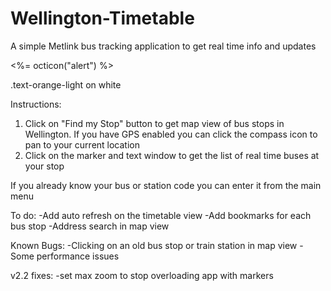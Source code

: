 # Wellington-Timetable
A simple Metlink bus tracking application to get real time info and updates

<span class="float-left text-red tooltipped tooltipped-n" aria-label="
Application is now unpublished on the Play Store due to new pricing plan on Google Map API services and releae of the Official Metlink Commuter App"><%= octicon("alert") %></span>
<div class="text-orange-light mb-2">
  .text-orange-light on white
</div>



Instructions:
1. Click on "Find my Stop" button to get map view of bus stops in Wellington. If you have GPS enabled you can click the compass icon to pan to your current location
2. Click on the marker and text window to get the list of real time buses at your stop

If you already know your bus or station code you can enter it from the main menu 

To do:
-Add auto refresh on the timetable view
-Add bookmarks for each bus stop
-Address search in map view

Known Bugs:
-Clicking on an old bus stop or train station in map view
-Some performance issues

v2.2 fixes:
-set max zoom to stop overloading app with markers
